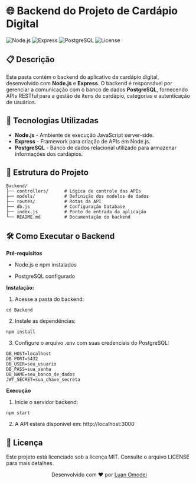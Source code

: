 # 🌐 Backend do Projeto de Cardápio Digital

![Node.js](https://img.shields.io/badge/Node.js-v16.13.0-green)
![Express](https://img.shields.io/badge/Express-4.17.1-blue)
![PostgreSQL](https://img.shields.io/badge/PostgreSQL-v14.1-lightblue)
![License](https://img.shields.io/github/license/LuanOmodei/projeto_tcc)

## 📋 Descrição

Esta pasta contém o backend do aplicativo de cardápio digital, desenvolvido com **Node.js** e **Express**. O backend é responsável por gerenciar a comunicação com o banco de dados **PostgreSQL**, fornecendo APIs RESTful para a gestão de itens de cardápio, categorias e autenticação de usuários.

## 🚀 Tecnologias Utilizadas

- **Node.js** - Ambiente de execução JavaScript server-side.
- **Express** - Framework para criação de APIs em Node.js.
- **PostgreSQL** - Banco de dados relacional utilizado para armazenar informações dos cardápios.

## 📂 Estrutura do Projeto

```plaintext
Backend/
├── controllers/      # Lógica de controle das APIs
├── models/           # Definição dos modelos de dados
├── routes/           # Rotas da API
├── db.js             # Configuração Database
├── index.js          # Ponto de entrada da aplicação
└── README.md         # Documentação do backend
```
## 🛠️ Como Executar o Backend
**Pré-requisitos**
- Node.js e npm instalados

- PostgreSQL configurado

**Instalação:**

1. Acesse a pasta do backend:
```
cd Backend
```

2. Instale as dependências:
```
npm install
```
3. Configure o arquivo .env com suas credenciais do PostgreSQL:
```
DB_HOST=localhost
DB_PORT=5432
DB_USER=seu_usuario
DB_PASS=sua_senha
DB_NAME=seu_banco_de_dados
JWT_SECRET=sua_chave_secreta
```
**Execução**

1. Inicie o servidor backend:
```
npm start
```
2. A API estará disponível em: http://localhost:3000

## 📜 Licença
Este projeto está licenciado sob a licença MIT. Consulte o arquivo LICENSE para mais detalhes.

<p align="center"> Desenvolvido com ❤️ por <a href="https://github.com/LuanOmodei">Luan Omodei</a> </p>
